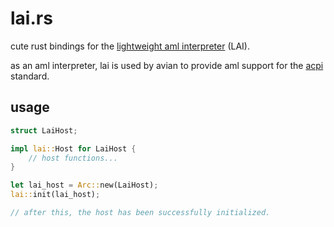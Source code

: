 # lai.rs

cute rust bindings for the [lightweight aml interpreter](https://github.com/managarm/lai) (LAI).

as an aml interpreter, lai is used by avian to provide aml support for the [acpi](https://en.wikipedia.org/wiki/ACPI) standard.

## usage

```rust
struct LaiHost;

impl lai::Host for LaiHost {
    // host functions...
}

let lai_host = Arc::new(LaiHost);
lai::init(lai_host);

// after this, the host has been successfully initialized.
```
